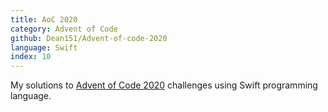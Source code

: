 ```yaml
---
title: AoC 2020
category: Advent of Code
github: Dean151/Advent-of-code-2020
language: Swift
index: 10
---
```


My solutions to [Advent of Code 2020][advent-of-code-2020] challenges using Swift programming language.

[advent-of-code-2020]: https://adventofcode.com/2020

